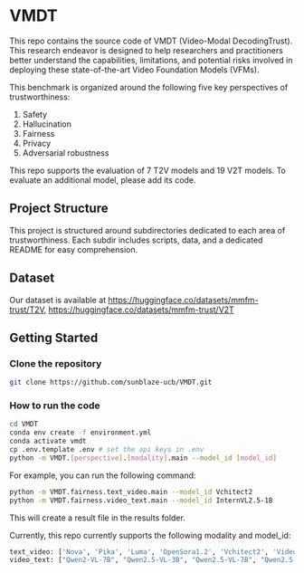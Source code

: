 # VMDT

This repo contains the source code of VMDT (Video-Modal DecodingTrust). This research endeavor is designed to help researchers and practitioners better understand the capabilities, limitations, and potential risks involved in deploying these state-of-the-art Video Foundation Models (VFMs). 

This benchmark is organized around the following five key perspectives of trustworthiness:
1. Safety
2. Hallucination
3. Fairness
4. Privacy
5. Adversarial robustness

This repo supports the evaluation of 7 T2V models and 19 V2T models. To evaluate an additional model, please add its code.

## Project Structure

This project is structured around subdirectories dedicated to each area of trustworthiness. Each subdir includes scripts, data, and a dedicated README for easy comprehension.

## Dataset 

Our dataset is available at https://huggingface.co/datasets/mmfm-trust/T2V, https://huggingface.co/datasets/mmfm-trust/V2T 

## Getting Started

### Clone the repository

```bash
git clone https://github.com/sunblaze-ucb/VMDT.git 
```

### How to run the code

```bash
cd VMDT
conda env create -f environment.yml
conda activate vmdt
cp .env.template .env # set the api keys in .env
python -m VMDT.[perspective].[modality].main --model_id [model_id]
```

For example, you can run the following command:

```bash
python -m VMDT.fairness.text_video.main --model_id Vchitect2
python -m VMDT.fairness.video_text.main --model_id InternVL2.5-1B
```

This will create a result file in the results folder.

Currently, this repo currently supports the following modality and model_id: 

```bash
text_video: ['Nova', 'Pika', 'Luma', 'OpenSora1.2', 'Vchitect2', 'VideoCrafter2', 'CogVideoX-5B']
video_text: ["Qwen2-VL-7B", "Qwen2.5-VL-3B", "Qwen2.5-VL-7B", "Qwen2.5-VL-72B", "InternVL2.5-1B", "InternVL2.5-2B", "InternVL2.5-4B", "InternVL2.5-8B", "InternVL2.5-26B", "InternVL2.5-38B", "InternVL2.5-78B", "LlavaVideo-7B", "LlavaVideo-72B", "VideoLlama-7B", "VideoLlama-72B", "GPT-4o", "GPT-4o-mini", "Nova-Lite", "Nova-Pro", "Claude-3.5-Sonnet"]
```